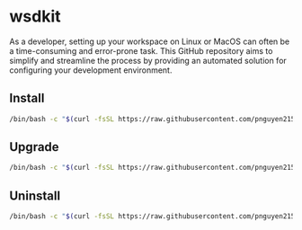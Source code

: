 # wsdkit

As a developer, setting up your workspace on Linux or MacOS can often be a time-consuming and error-prone task. This GitHub repository aims to simplify and streamline the process by providing an automated solution for configuring your development environment.

## Install

```bash
/bin/bash -c "$(curl -fsSL https://raw.githubusercontent.com/pnguyen215/wsdkit/master/install.sh)"
```

## Upgrade

```bash
/bin/bash -c "$(curl -fsSL https://raw.githubusercontent.com/pnguyen215/wsdkit/master/upgrade.sh)"
```

## Uninstall

```bash
/bin/bash -c "$(curl -fsSL https://raw.githubusercontent.com/pnguyen215/wsdkit/master/uninstall.sh)"
```
